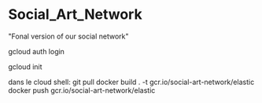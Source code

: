 # Social_Art_Network
"Fonal version of our social network"

gcloud auth login

gcloud init

dans le cloud shell:
git pull
docker build . -t gcr.io/social-art-network/elastic
docker push gcr.io/social-art-network/elastic